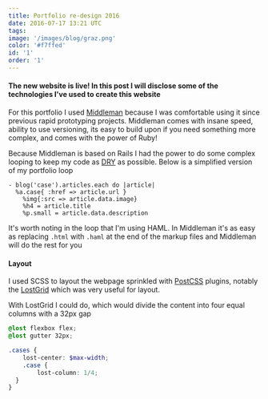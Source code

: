 ```yaml
---
title: Portfolio re-design 2016
date: 2016-07-17 13:21 UTC
tags:
image: '/images/blog/graz.png'
color: '#f7ffed'
id: '1'
order: '1'
---
```


#### The new website is live! In this post I will disclose some of the technologies I've used to create this website

For this portfolio I used [Middleman][df29b96c] because I was comfortable using it
since previous rapid prototyping projects. Middleman comes with insane speed,
ability to use versioning, its easy to build upon if you need something more complex, and comes with the power of Ruby!


Because Middleman is based on Rails I had the power to do some complex looping to
keep my code as [DRY][f7eacd16] as possible. Below is a simplified version of my portfolio loop

```haml
- blog('case').articles.each do |article|
  %a.case{ :href => article.url }
    %img{:src => article.data.image}
    %h4 = article.title
    %p.small = article.data.description
```

It's worth noting in the loop that I'm using HAML. In Middleman it's as easy as replacing `.html` with `.haml` at the end of the markup files and Middleman will do the rest for you

#### Layout
I used SCSS to layout the webpage sprinkled with [PostCSS][d28f6d0d] plugins, notably the [LostGrid][fb5b2234] which was very useful
for layout.

With LostGrid I could do, which would divide the content into four equal columns with a 32px gap

```scss
@lost flexbox flex;
@lost gutter 32px;

.cases {
	lost-center: $max-width;
	.case {
		lost-column: 1/4;
  }
}
```

  [fb5b2234]: https://github.com/peterramsing/lost "LostGrid"
  [d28f6d0d]: https://github.com/postcss "PostCSS"
  [f7eacd16]: https://en.wikipedia.org/wiki/Don%27t_repeat_yourself "DRY"
  [df29b96c]: https://middlemanapp.com/ "Middleman"
